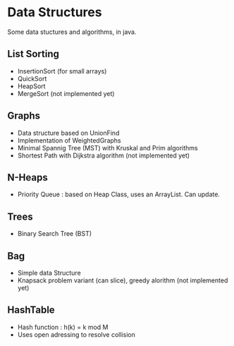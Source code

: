 # Data Structures
Some data stuctures and algorithms, in java.

## List Sorting
- InsertionSort (for small arrays)
- QuickSort
- HeapSort
- MergeSort (not implemented yet)

## Graphs
- Data structure based on UnionFind
- Implementation of WeightedGraphs
- Minimal Spannig Tree (MST) with Kruskal and Prim algorithms
- Shortest Path with Dijkstra algorithm (not implemented yet)

## N-Heaps
- Priority Queue : based on Heap Class, uses an ArrayList. Can update.

## Trees
- Binary Search Tree (BST)

## Bag
- Simple data Structure
- Knapsack problem variant (can slice), greedy alorithm (not implemented yet)

## HashTable
- Hash function : h(k) = k mod M
- Uses open adressing to resolve collision
